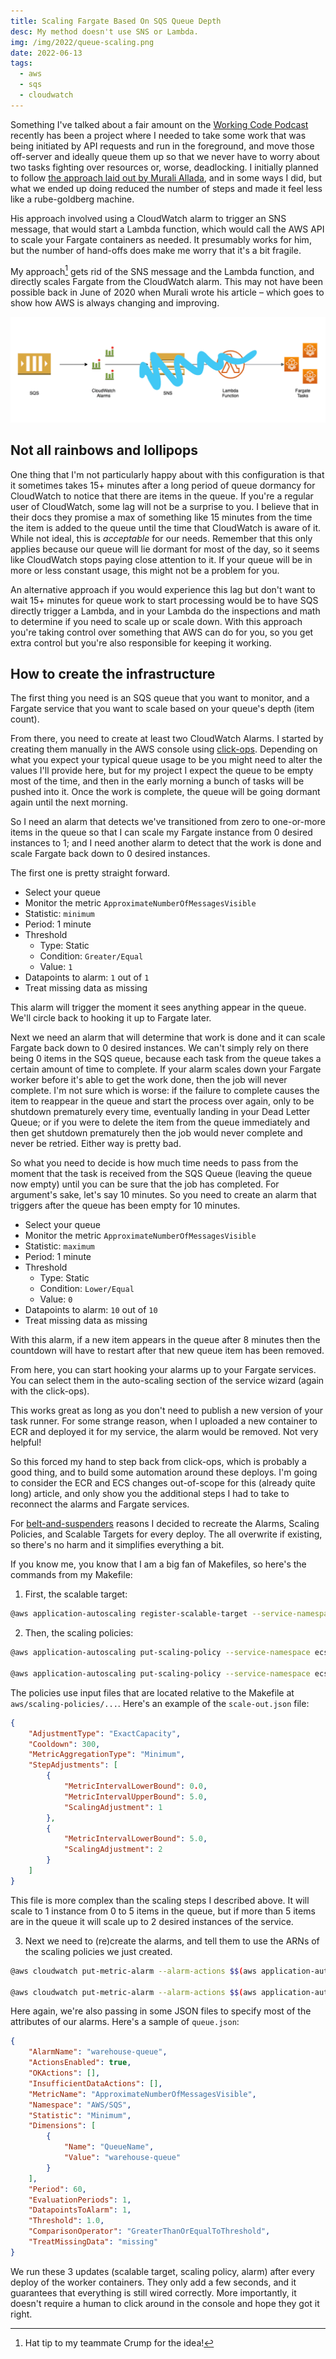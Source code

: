 ```yaml
---
title: Scaling Fargate Based On SQS Queue Depth
desc: My method doesn't use SNS or Lambda.
img: /img/2022/queue-scaling.png
date: 2022-06-13
tags:
  - aws
  - sqs
  - cloudwatch
---
```


Something I've talked about a fair amount on the [Working Code Podcast](https://workingcode.dev) recently has been a project where I needed to take some work that was being initiated by API requests and run in the foreground, and move those off-server and ideally queue them up so that we never have to worry about two tasks fighting over resources or, worse, deadlocking. I initially planned to follow [the approach laid out by Murali Allada](https://www.blog.muraliallada.com/fargate-scaling/), and in some ways I did, but what we ended up doing reduced the number of steps and made it feel less like a rube-goldberg machine.

His approach involved using a CloudWatch alarm to trigger an SNS message, that would start a Lambda function, which would call the AWS API to scale your Fargate containers as needed. It presumably works for him, but the number of hand-offs does make me worry that it's a bit fragile.

My approach[^1] gets rid of the SNS message and the Lambda function, and directly scales Fargate from the CloudWatch alarm. This may not have been possible back in June of 2020 when Murali wrote his article &ndash; which goes to show how AWS is always changing and improving.

![A flow chart showing SQS flowing into CloudWatch Alarms, which flows into SNS, which flows into Lambda, which flows into Fargate; but SNS and Lambda have been scratched out with a big squiggly line.](/img/2022/queue-scaling.png)

## Not all rainbows and lollipops

One thing that I'm not particularly happy about with this configuration is that it sometimes takes 15+ minutes after a long period of queue dormancy for CloudWatch to notice that there are items in the queue. If you're a regular user of CloudWatch, some lag will not be a surprise to you. I believe that in their docs they promise a max of something like 15 minutes from the time the item is added to the queue until the time that CloudWatch is aware of it. While not ideal, this is _acceptable_ for our needs. Remember that this only applies because our queue will lie dormant for most of the day, so it seems like CloudWatch stops paying close attention to it. If your queue will be in more or less constant usage, this might not be a problem for you.

An alternative approach if you would experience this lag but don't want to wait 15+ minutes for queue work to start processing would be to have SQS directly trigger a Lambda, and in your Lambda do the inspections and math to determine if you need to scale up or scale down. With this approach you're taking control over something that AWS can do for you, so you get extra control but you're also responsible for keeping it working.

## How to create the infrastructure

The first thing you need is an SQS queue that you want to monitor, and a Fargate service that you want to scale based on your queue's depth (item count).

From there, you need to create at least two CloudWatch Alarms. I started by creating them manually in the AWS console using [click-ops](https://www.lastweekinaws.com/blog/clickops/). Depending on what you expect your typical queue usage to be you might need to alter the values I'll provide here, but for my project I expect the queue to be empty most of the time, and then in the early morning a bunch of tasks will be pushed into it. Once the work is complete, the queue will be going dormant again until the next morning.

So I need an alarm that detects we've transitioned from zero to one-or-more items in the queue so that I can scale my Fargate instance from 0 desired instances to 1; and I need another alarm to detect that the work is done and scale Fargate back down to 0 desired instances.

The first one is pretty straight forward.

- Select your queue
- Monitor the metric `ApproximateNumberOfMessagesVisible`
- Statistic: `minimum`
- Period: 1 minute
- Threshold
  - Type: Static
  - Condition: `Greater/Equal`
  - Value: `1`
- Datapoints to alarm: `1` out of `1`
- Treat missing data as missing

This alarm will trigger the moment it sees anything appear in the queue. We'll circle back to hooking it up to Fargate later.

Next we need an alarm that will determine that work is done and it can scale Fargate back down to 0 desired instances. We can't simply rely on there being 0 items in the SQS queue, because each task from the queue takes a certain amount of time to complete. If your alarm scales down your Fargate worker before it's able to get the work done, then the job will never complete. I'm not sure which is worse: if the failure to complete causes the item to reappear in the queue and start the process over again, only to be shutdown prematurely every time, eventually landing in your Dead Letter Queue; or if you were to delete the item from the queue immediately and then get shutdown prematurely then the job would never complete and never be retried. Either way is pretty bad.

So what you need to decide is how much time needs to pass from the moment that the task is received from the SQS Queue (leaving the queue now empty) until you can be sure that the job has completed. For argument's sake, let's say 10 minutes. So you need to create an alarm that triggers after the queue has been empty for 10 minutes.

- Select your queue
- Monitor the metric `ApproximateNumberOfMessagesVisible`
- Statistic: `maximum`
- Period: 1 minute
- Threshold
  - Type: Static
  - Condition: `Lower/Equal`
  - Value: `0`
- Datapoints to alarm: `10` out of `10`
- Treat missing data as missing

With this alarm, if a new item appears in the queue after 8 minutes then the countdown will have to restart after that new queue item has been removed.

From here, you can start hooking your alarms up to your Fargate services. You can select them in the auto-scaling section of the service wizard (again with the click-ops).

This works great as long as you don't need to publish a new version of your task runner. For some strange reason, when I uploaded a new container to ECR and deployed it for my service, the alarm would be removed. Not very helpful!

So this forced my hand to step back from click-ops, which is probably a good thing, and to build some automation around these deploys. I'm going to consider the ECR and ECS changes out-of-scope for this (already quite long) article, and only show you the additional steps I had to take to reconnect the alarms and Fargate services.

For [belt-and-suspenders](https://www.merriam-webster.com/dictionary/belt-and-suspenders) reasons I decided to recreate the Alarms, Scaling Policies, and Scalable Targets for every deploy. The all overwrite if existing, so there's no harm and it simplifies everything a bit.

If you know me, you know that I am a big fan of Makefiles, so here's the commands from my Makefile:

1. First, the scalable target:

```bash
@aws application-autoscaling register-scalable-target --service-namespace ecs --scalable-dimension ecs:service:DesiredCount --resource-id service/YOUR-CLUSTER-NAME/YOUR-SERVICE-NAME --min-capacity 0 --max-capacity 1
```

2. Then, the scaling policies:

```bash
@aws application-autoscaling put-scaling-policy --service-namespace ecs --scalable-dimension ecs:service:DesiredCount --resource-id service/YOUR-CLUSTER-NAME/YOUR-SERVICE-NAME --policy-name scale-out --policy-type StepScaling --step-scaling-policy-configuration file://`pwd`/aws/scaling-policies/scale-out.json > /dev/null

@aws application-autoscaling put-scaling-policy --service-namespace ecs --scalable-dimension ecs:service:DesiredCount --resource-id service/YOUR-CLUSTER-NAME/YOUR-SERVICE-NAME --policy-name scale-in --policy-type StepScaling --step-scaling-policy-configuration file://`pwd`/aws/scaling-policies/scale-in.json > /dev/null
```

The policies use input files that are located relative to the Makefile at `aws/scaling-policies/...`. Here's an example of the `scale-out.json` file:

```json
{
	"AdjustmentType": "ExactCapacity",
	"Cooldown": 300,
	"MetricAggregationType": "Minimum",
	"StepAdjustments": [
		{
			"MetricIntervalLowerBound": 0.0,
			"MetricIntervalUpperBound": 5.0,
			"ScalingAdjustment": 1
		},
		{
			"MetricIntervalLowerBound": 5.0,
			"ScalingAdjustment": 2
		}
	]
}
```

This file is more complex than the scaling steps I described above. It will scale to 1 instance from 0 to 5 items in the queue, but if more than 5 items are in the queue it will scale up to 2 desired instances of the service.

3. Next we need to (re)create the alarms, and tell them to use the ARNs of the scaling policies we just created.

```bash
@aws cloudwatch put-metric-alarm --alarm-actions $$(aws application-autoscaling describe-scaling-policies --service-namespace ecs --query 'ScalingPolicies[?PolicyName==`scale-out`].PolicyARN' --output text) --cli-input-json file://`pwd`/aws/alarms/queue.json

@aws cloudwatch put-metric-alarm --alarm-actions $$(aws application-autoscaling describe-scaling-policies --service-namespace ecs --query 'ScalingPolicies[?PolicyName==`scale-in`].PolicyARN' --output text) --cli-input-json file://`pwd`/aws/alarms/dequeue.json
```

Here again, we're also passing in some JSON files to specify most of the attributes of our alarms. Here's a sample of `queue.json`:

```json
{
	"AlarmName": "warehouse-queue",
	"ActionsEnabled": true,
	"OKActions": [],
	"InsufficientDataActions": [],
	"MetricName": "ApproximateNumberOfMessagesVisible",
	"Namespace": "AWS/SQS",
	"Statistic": "Minimum",
	"Dimensions": [
		{
			"Name": "QueueName",
			"Value": "warehouse-queue"
		}
	],
	"Period": 60,
	"EvaluationPeriods": 1,
	"DatapointsToAlarm": 1,
	"Threshold": 1.0,
	"ComparisonOperator": "GreaterThanOrEqualToThreshold",
	"TreatMissingData": "missing"
}
```

We run these 3 updates (scalable target, scaling policy, alarm) after every deploy of the worker containers. They only add a few seconds, and it guarantees that everything is still wired correctly. More importantly, it doesn't require a human to click around in the console and hope they got it right.

[^1]: Hat tip to my teammate Crump for the idea!
